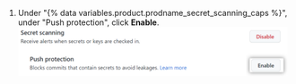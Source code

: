 1. Under "{% data variables.product.prodname_secret_scanning_caps %}", under "Push protection", click **Enable**. ![Screenshot showing how to enable push protection for {% data variables.product.prodname_secret_scanning %} for a repository](/assets/images/help/repository/secret-scanning-enable-push-protection.png)